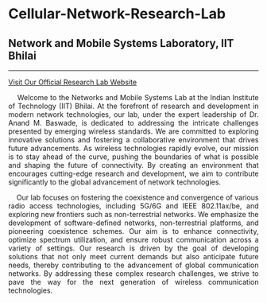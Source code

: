 # Cellular-Network-Research-Lab
## Network and Mobile Systems Laboratory, IIT Bhilai

---
[Visit Our Official Research Lab Website](https://research.iitbhilai.ac.in/nams/)
<p align="justify">
&nbsp;&nbsp;&nbsp;&nbsp;Welcome to the Networks and Mobile Systems Lab at the Indian Institute of Technology (IIT) Bhilai. At the forefront of research and development in modern network technologies, our lab, under the expert leadership of Dr. Anand M. Baswade, is dedicated to addressing the intricate challenges presented by emerging wireless standards. We are committed to exploring innovative solutions and fostering a collaborative environment that drives future advancements. As wireless technologies rapidly evolve, our mission is to stay ahead of the curve, pushing the boundaries of what is possible and shaping the future of connectivity. By creating an environment that encourages cutting-edge research and development, we aim to contribute significantly to the global advancement of network technologies.
</p>
<p align="justify">
&nbsp;&nbsp;&nbsp;&nbsp;Our lab focuses on fostering the coexistence and convergence of various radio access technologies, including 5G/6G and IEEE 802.11ax/be, and exploring new frontiers such as non-terrestrial networks. We emphasize the development of software-defined networks, non-terrestrial platforms, and pioneering coexistence schemes. Our aim is to enhance connectivity, optimize spectrum utilization, and ensure robust communication across a variety of settings. Our research is driven by the goal of developing solutions that not only meet current demands but also anticipate future needs, thereby contributing to the advancement of global communication networks. By addressing these complex research challenges, we strive to pave the way for the next generation of wireless communication technologies.
</p>
